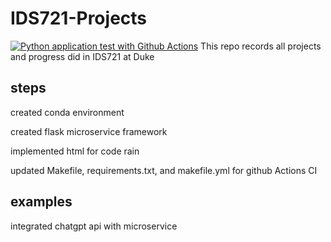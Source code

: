 # IDS721-Projects
[![Python application test with Github Actions](https://github.com/YZWarren/IDS721-Projects/actions/workflows/makefile.yml/badge.svg)](https://github.com/YZWarren/IDS721-Projects/actions/workflows/makefile.yml)
This repo records all projects and progress did in IDS721 at Duke

## steps
created conda environment 

created flask microservice framework

implemented html for code rain

updated Makefile, requirements.txt, and makefile.yml for github Actions CI

## examples
integrated chatgpt api with microservice
